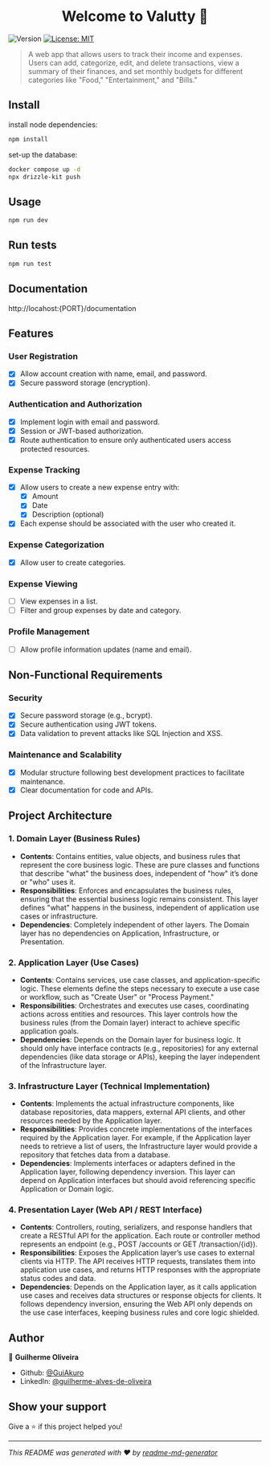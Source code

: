 <h1 align="center">Welcome to Valutty 👋</h1>
<p>
  <img alt="Version" src="https://img.shields.io/badge/version-1.0.0-blue.svg?cacheSeconds=2592000" />
  <a href="https://opensource.org/license/mit" target="_blank">
    <img alt="License: MIT" src="https://img.shields.io/badge/License-MIT-yellow.svg" />
  </a>
</p>

> A web app that allows users to track their income and expenses. Users can add, categorize, edit, and delete transactions, view a summary of their finances, and set monthly budgets for different categories like &#34;Food,&#34; &#34;Entertainment,&#34; and &#34;Bills.&#34;

## Install

install node dependencies:

```sh
npm install
```
set-up the database:

```sh
docker compose up -d
npx drizzle-kit push
```

## Usage

```sh
npm run dev
```

## Run tests

```sh
npm run test
```

## Documentation

http://locahost:{PORT}/documentation

## Features

### User Registration

- [x] Allow account creation with name, email, and password.
- [x] Secure password storage (encryption).

### Authentication and Authorization

- [x] Implement login with email and password.
- [x] Session or JWT-based authorization.
- [x] Route authentication to ensure only authenticated users access protected resources.

### Expense Tracking

- [x] Allow users to create a new expense entry with:
  - [x] Amount
  - [x] Date
  - [x] Description (optional)
- [x] Each expense should be associated with the user who created it.

### Expense Categorization

- [x] Allow user to create categories.

### Expense Viewing

- [ ] View expenses in a list.
- [ ] Filter and group expenses by date and category.

### Profile Management

- [ ] Allow profile information updates (name and email).

## Non-Functional Requirements

### Security

- [x] Secure password storage (e.g., bcrypt).
- [x] Secure authentication using JWT tokens.
- [x] Data validation to prevent attacks like SQL Injection and XSS.

### Maintenance and Scalability

- [x] Modular structure following best development practices to facilitate maintenance.
- [x] Clear documentation for code and APIs.

## Project Architecture

### 1. Domain Layer (Business Rules)

- **Contents**: Contains entities, value objects, and business rules that represent the core business logic. These are pure classes and functions that describe "what" the business does, independent of "how" it’s done or "who" uses it.
- **Responsibilities**: Enforces and encapsulates the business rules, ensuring that the essential business logic remains consistent. This layer defines "what" happens in the business, independent of application use cases or infrastructure.
- **Dependencies**: Completely independent of other layers. The Domain layer has no dependencies on Application, Infrastructure, or Presentation.

### 2. Application Layer (Use Cases)

- **Contents**: Contains services, use case classes, and application-specific logic. These elements define the steps necessary to execute a use case or workflow, such as "Create User" or "Process Payment."
- **Responsibilities**: Orchestrates and executes use cases, coordinating actions across entities and resources. This layer controls how the business rules (from the Domain layer) interact to achieve specific application goals.
- **Dependencies**: Depends on the Domain layer for business logic. It should only have interface contracts (e.g., repositories) for any external dependencies (like data storage or APIs), keeping the layer independent of the Infrastructure layer.

### 3. Infrastructure Layer (Technical Implementation)

- **Contents**: Implements the actual infrastructure components, like database repositories, data mappers, external API clients, and other resources needed by the Application layer.
- **Responsibilities**: Provides concrete implementations of the interfaces required by the Application layer. For example, if the Application layer needs to retrieve a list of users, the Infrastructure layer would provide a repository that fetches data from a database.
- **Dependencies**: Implements interfaces or adapters defined in the Application layer, following dependency inversion. This layer can depend on Application interfaces but should avoid referencing specific Application or Domain logic.

### 4. Presentation Layer (Web API / REST Interface)

- **Contents**: Controllers, routing, serializers, and response handlers that create a RESTful API for the application. Each route or controller method represents an endpoint (e.g., POST /accounts or GET /transaction/{id}).
- **Responsibilities**: Exposes the Application layer’s use cases to external clients via HTTP. The API receives HTTP requests, translates them into application use cases, and returns HTTP responses with the appropriate status codes and data.
- **Dependencies**: Depends on the Application layer, as it calls application use cases and receives data structures or response objects for clients. It follows dependency inversion, ensuring the Web API only depends on the use case interfaces, keeping business rules and core logic shielded.

## Author

👤 **Guilherme Oliveira**

- Github: [@GuiAkuro](https://github.com/GuiAkuro)
- LinkedIn: [@guilherme-alves-de-oliveira](https://linkedin.com/in/guilherme-alves-de-oliveira)

## Show your support

Give a ⭐️ if this project helped you!

---

_This README was generated with ❤️ by [readme-md-generator](https://github.com/kefranabg/readme-md-generator)_
